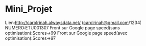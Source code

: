 # Mini_Projet
Lien:http://carolrinah.alwaysdata.net/ (carolrinah@gmail.com/1234)
NUMERO:ETU001307
Front sur Google page speed(sans optimisation):Scores->99
Front sur Google page speed(avec optimisation):Scores->97
